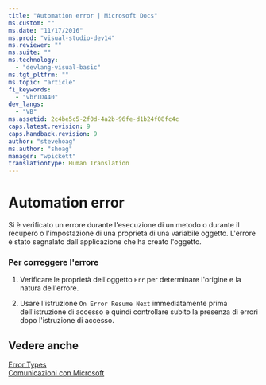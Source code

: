 ```yaml
---
title: "Automation error | Microsoft Docs"
ms.custom: ""
ms.date: "11/17/2016"
ms.prod: "visual-studio-dev14"
ms.reviewer: ""
ms.suite: ""
ms.technology: 
  - "devlang-visual-basic"
ms.tgt_pltfrm: ""
ms.topic: "article"
f1_keywords: 
  - "vbrID440"
dev_langs: 
  - "VB"
ms.assetid: 2c4be5c5-2f0d-4a2b-96fe-d1b24f08fc4c
caps.latest.revision: 9
caps.handback.revision: 9
author: "stevehoag"
ms.author: "shoag"
manager: "wpickett"
translationtype: Human Translation
---
```

# Automation error
Si è verificato un errore durante l'esecuzione di un metodo o durante il recupero o l'impostazione di una proprietà di una variabile oggetto.  L'errore è stato segnalato dall'applicazione che ha creato l'oggetto.  
  
### Per correggere l'errore  
  
1.  Verificare le proprietà dell'oggetto `Err` per determinare l'origine e la natura dell'errore.  
  
2.  Usare l'istruzione `On Error Resume Next` immediatamente prima dell'istruzione di accesso e quindi controllare subito la presenza di errori dopo l'istruzione di accesso.  
  
## Vedere anche  
 [Error Types](../../../visual-basic/programming-guide/language-features/error-types.md)   
 [Comunicazioni con Microsoft](/visual-studio/ide/talk-to-us)